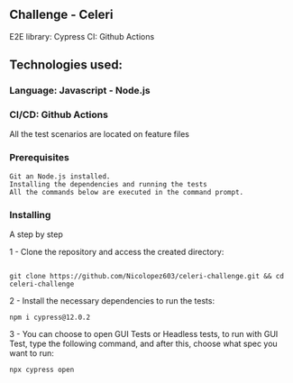 ## Challenge - Celeri

E2E library: Cypress 
CI: Github Actions

## Technologies used: 

### Language: Javascript - Node.js
### CI/CD: Github Actions

All the test scenarios are located on feature files

### Prerequisites



```
Git an Node.js installed.
Installing the dependencies and running the tests
All the commands below are executed in the command prompt.
```

### Installing

A step by step 

1 - Clone the repository and access the created directory:

```

git clone https://github.com/Nicolopez603/celeri-challenge.git && cd celeri-challenge
```

2 - Install the necessary dependencies to run the tests:

```
npm i cypress@12.0.2 

```

3 - You can choose to open GUI Tests or Headless tests, to run with GUI Test, type the following command, and after this, choose what spec you want to run:

```
npx cypress open

```


